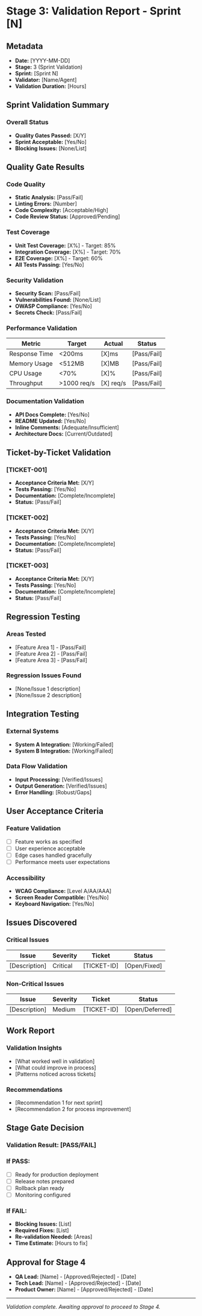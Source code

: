 # Stage 3: Validation Report - Sprint [N]

## Metadata
- **Date:** [YYYY-MM-DD]
- **Stage:** 3 (Sprint Validation)
- **Sprint:** [Sprint N]
- **Validator:** [Name/Agent]
- **Validation Duration:** [Hours]

## Sprint Validation Summary
### Overall Status
- **Quality Gates Passed:** [X/Y]
- **Sprint Acceptable:** [Yes/No]
- **Blocking Issues:** [None/List]

## Quality Gate Results
### Code Quality
- **Static Analysis:** [Pass/Fail]
- **Linting Errors:** [Number]
- **Code Complexity:** [Acceptable/High]
- **Code Review Status:** [Approved/Pending]

### Test Coverage
- **Unit Test Coverage:** [X%] - Target: 85%
- **Integration Coverage:** [X%] - Target: 70%
- **E2E Coverage:** [X%] - Target: 60%
- **All Tests Passing:** [Yes/No]

### Security Validation
- **Security Scan:** [Pass/Fail]
- **Vulnerabilities Found:** [None/List]
- **OWASP Compliance:** [Yes/No]
- **Secrets Check:** [Pass/Fail]

### Performance Validation
| Metric | Target | Actual | Status |
|--------|--------|--------|--------|
| Response Time | <200ms | [X]ms | [Pass/Fail] |
| Memory Usage | <512MB | [X]MB | [Pass/Fail] |
| CPU Usage | <70% | [X]% | [Pass/Fail] |
| Throughput | >1000 req/s | [X] req/s | [Pass/Fail] |

### Documentation Validation
- **API Docs Complete:** [Yes/No]
- **README Updated:** [Yes/No]
- **Inline Comments:** [Adequate/Insufficient]
- **Architecture Docs:** [Current/Outdated]

## Ticket-by-Ticket Validation
### [TICKET-001]
- **Acceptance Criteria Met:** [X/Y]
- **Tests Passing:** [Yes/No]
- **Documentation:** [Complete/Incomplete]
- **Status:** [Pass/Fail]

### [TICKET-002]
- **Acceptance Criteria Met:** [X/Y]
- **Tests Passing:** [Yes/No]
- **Documentation:** [Complete/Incomplete]
- **Status:** [Pass/Fail]

### [TICKET-003]
- **Acceptance Criteria Met:** [X/Y]
- **Tests Passing:** [Yes/No]
- **Documentation:** [Complete/Incomplete]
- **Status:** [Pass/Fail]

## Regression Testing
### Areas Tested
- [Feature Area 1] - [Pass/Fail]
- [Feature Area 2] - [Pass/Fail]
- [Feature Area 3] - [Pass/Fail]

### Regression Issues Found
- [None/Issue 1 description]
- [None/Issue 2 description]

## Integration Testing
### External Systems
- **System A Integration:** [Working/Failed]
- **System B Integration:** [Working/Failed]

### Data Flow Validation
- **Input Processing:** [Verified/Issues]
- **Output Generation:** [Verified/Issues]
- **Error Handling:** [Robust/Gaps]

## User Acceptance Criteria
### Feature Validation
- [ ] Feature works as specified
- [ ] User experience acceptable
- [ ] Edge cases handled gracefully
- [ ] Performance meets user expectations

### Accessibility
- **WCAG Compliance:** [Level A/AA/AAA]
- **Screen Reader Compatible:** [Yes/No]
- **Keyboard Navigation:** [Yes/No]

## Issues Discovered
### Critical Issues
| Issue | Severity | Ticket | Status |
|-------|----------|--------|--------|
| [Description] | Critical | [TICKET-ID] | [Open/Fixed] |

### Non-Critical Issues
| Issue | Severity | Ticket | Status |
|-------|----------|--------|--------|
| [Description] | Medium | [TICKET-ID] | [Open/Deferred] |

## Work Report
### Validation Insights
- [What worked well in validation]
- [What could improve in process]
- [Patterns noticed across tickets]

### Recommendations
- [Recommendation 1 for next sprint]
- [Recommendation 2 for process improvement]

## Stage Gate Decision
### Validation Result: [PASS/FAIL]

### If PASS:
- [ ] Ready for production deployment
- [ ] Release notes prepared
- [ ] Rollback plan ready
- [ ] Monitoring configured

### If FAIL:
- **Blocking Issues:** [List]
- **Required Fixes:** [List]
- **Re-validation Needed:** [Areas]
- **Time Estimate:** [Hours to fix]

## Approval for Stage 4
- **QA Lead:** [Name] - [Approved/Rejected] - [Date]
- **Tech Lead:** [Name] - [Approved/Rejected] - [Date]
- **Product Owner:** [Name] - [Approved/Rejected] - [Date]

---
*Validation complete. Awaiting approval to proceed to Stage 4.*
